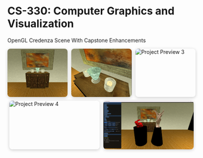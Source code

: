 # CS-330: Computer Graphics and Visualization  
OpenGL Credenza Scene With Capstone Enhancements

<div style="display: flex; flex-wrap: wrap; gap: 10px; justify-content: center;">

  <img src="https://github.com/Andereth000/CS-330-Computer-Graphics-And-Visualization/blob/main/Images/Final_Project_1.png?raw=true" alt="Project Preview 1" style="width: 32%; max-width: 400px; border-radius: 8px; box-shadow: 0 2px 8px rgba(0,0,0,0.2);">

  <img src="https://github.com/Andereth000/CS-330-Computer-Graphics-And-Visualization/blob/main/Images/Final_Project_2.png?raw=true" alt="Project Preview 2" style="width: 32%; max-width: 400px; border-radius: 8px; box-shadow: 0 2px 8px rgba(0,0,0,0.2);">

  <img src="https://github.com/Andereth000/CS-330-Computer-Graphics-And-Visualization/blob/main/Images/enhancement_1.png?raw=true" alt="Project Preview 3" style="width: 32%; max-width: 400px; border-radius: 8px; box-shadow: 0 2px 8px rgba(0,0,0,0.2);">

  <img src="https://github.com/Andereth000/CS-330-Computer-Graphics-And-Visualization/blob/main/Images/enhancement_2.png?raw=true" alt="Project Preview 4" style="width: 48%; max-width: 500px; border-radius: 8px; box-shadow: 0 2px 8px rgba(0,0,0,0.2);">

  <img src="https://github.com/Andereth000/CS-330-Computer-Graphics-And-Visualization/blob/main/Images/enhancement_3.png?raw=true" alt="Project Preview 5" style="width: 48%; max-width: 500px; border-radius: 8px; box-shadow: 0 2px 8px rgba(0,0,0,0.2);">

</div>
